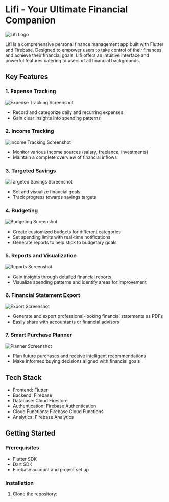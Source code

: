 # Lifi - Your Ultimate Financial Companion

![Lifi Logo](path/to/logo.png)

Lifi is a comprehensive personal finance management app built with Flutter and Firebase. Designed to empower users to take control of their finances and achieve their financial goals, Lifi offers an intuitive interface and powerful features catering to users of all financial backgrounds.

## Key Features

### 1. Expense Tracking
![Expense Tracking Screenshot](path/to/expense_tracking.png)
- Record and categorize daily and recurring expenses
- Gain clear insights into spending patterns

### 2. Income Tracking
![Income Tracking Screenshot](path/to/income_tracking.png)
- Monitor various income sources (salary, freelance, investments)
- Maintain a complete overview of financial inflows

### 3. Targeted Savings
![Targeted Savings Screenshot](path/to/targeted_savings.png)
- Set and visualize financial goals
- Track progress towards savings targets

### 4. Budgeting
![Budgeting Screenshot](path/to/budgeting.png)
- Create customized budgets for different categories
- Set spending limits with real-time notifications
- Generate reports to help stick to budgetary goals

### 5. Reports and Visualization
![Reports Screenshot](path/to/reports.png)
- Gain insights through detailed financial reports
- Visualize spending patterns and identify areas for improvement

### 6. Financial Statement Export
![Export Screenshot](path/to/export.png)
- Generate and export professional-looking financial statements as PDFs
- Easily share with accountants or financial advisors

### 7. Smart Purchase Planner
![Planner Screenshot](path/to/planner.png)
- Plan future purchases and receive intelligent recommendations
- Make informed buying decisions aligned with financial goals

## Tech Stack

- Frontend: Flutter
- Backend: Firebase
- Database: Cloud Firestore
- Authentication: Firebase Authentication
- Cloud Functions: Firebase Cloud Functions
- Analytics: Firebase Analytics

## Getting Started

### Prerequisites

- Flutter SDK
- Dart SDK
- Firebase account and project set up

### Installation

1. Clone the repository:
